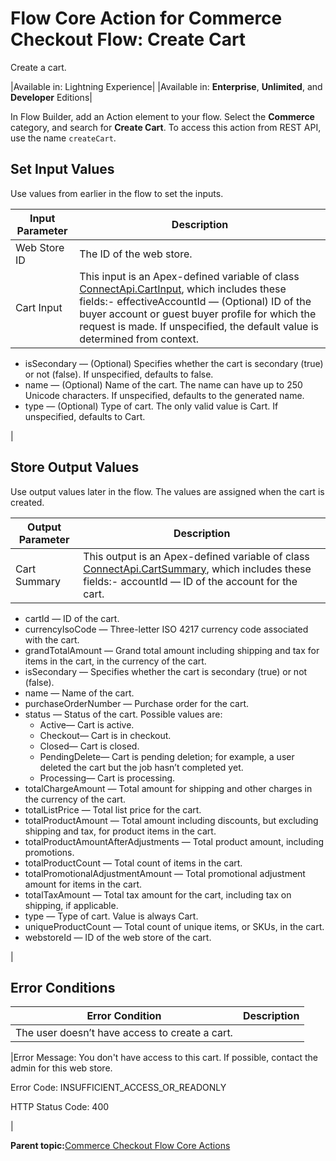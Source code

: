 # Flow Core Action for Commerce Checkout Flow: Create Cart

Create a cart.

|Available in: Lightning Experience|
|Available in: **Enterprise**, **Unlimited**, and **Developer** Editions|

In Flow Builder, add an Action element to your flow. Select the **Commerce** category, and search for **Create Cart**. To access this action from REST API, use the name `createCart`.

## Set Input Values

Use values from earlier in the flow to set the inputs.

|Input Parameter|Description|
|---------------|-----------|
|Web Store ID|The ID of the web store.|
|Cart Input|This input is an Apex-defined variable of class [ConnectApi.CartInput](https://developer.salesforce.com/docs/atlas.en-us.apexcode.meta/apexcode/apex_connectapi_input_cart.htm), which includes these fields:-   effectiveAccountId — \(Optional\) ID of the buyer account or guest buyer profile for which the request is made. If unspecified, the default value is determined from context.
-   isSecondary — \(Optional\) Specifies whether the cart is secondary \(true\) or not \(false\). If unspecified, defaults to false.
-   name — \(Optional\) Name of the cart. The name can have up to 250 Unicode characters. If unspecified, defaults to the generated name.
-   type — \(Optional\) Type of cart. The only valid value is Cart. If unspecified, defaults to Cart.

|

## Store Output Values

Use output values later in the flow. The values are assigned when the cart is created.

|Output Parameter|Description|
|----------------|-----------|
|Cart Summary|This output is an Apex-defined variable of class [ConnectApi.CartSummary](https://developer.salesforce.com/docs/atlas.en-us.apexcode.meta/apexcode/apex_connectapi_output_cart_summary.htm), which includes these fields:-   accountId — ID of the account for the cart.
-   cartId — ID of the cart.
-   currencyIsoCode — Three-letter ISO 4217 currency code associated with the cart.
-   grandTotalAmount — Grand total amount including shipping and tax for items in the cart, in the currency of the cart.
-   isSecondary — Specifies whether the cart is secondary \(true\) or not \(false\).
-   name — Name of the cart.
-   purchaseOrderNumber — Purchase order for the cart.
-   status — Status of the cart. Possible values are:
    -   Active— Cart is active.
    -   Checkout— Cart is in checkout.
    -   Closed— Cart is closed.
    -   PendingDelete— Cart is pending deletion; for example, a user deleted the cart but the job hasn’t completed yet.
    -   Processing— Cart is processing.
-   totalChargeAmount — Total amount for shipping and other charges in the currency of the cart.
-   totalListPrice — Total list price for the cart.
-   totalProductAmount — Total amount including discounts, but excluding shipping and tax, for product items in the cart.
-   totalProductAmount​AfterAdjustments — Total product amount, including promotions.
-   totalProductCount — Total count of items in the cart.
-   totalPromotional​AdjustmentAmount — Total promotional adjustment amount for items in the cart.
-   totalTaxAmount — Total tax amount for the cart, including tax on shipping, if applicable.
-   type — Type of cart. Value is always Cart.
-   uniqueProductCount — Total count of unique items, or SKUs, in the cart.
-   webstoreId — ID of the web store of the cart.

|

## Error Conditions

|Error Condition|Description|
|---------------|-----------|
|The user doesn’t have access to create a cart.

|Error Message: You don't have access to this cart. If possible, contact the admin for this web store.

 Error Code: INSUFFICIENT\_ACCESS\_OR\_READONLY

 HTTP Status Code: 400

|

**Parent topic:**[Commerce Checkout Flow Core Actions](../flow/flow_ref_elements_comm_actions_list.md)


